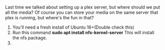 Last time we talked about setting up a plex server, but where should we put all the media? Of course you can store your media on the same server that plex is running, but where's the fun in that?
1. You'll need a fresh install of Ubuntu 16+(Double check this)
2. Run this command **sudo apt install nfs-kernel-server**  This will install the nfs package.
3. 
